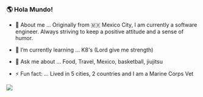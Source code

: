 ### 🌎 Hola Mundo! 
 
- 🦒 About me ...  Originally from 🇲🇽 Mexico City, I am currently a software engineer. Always striving to keep a positive attitude and a sense of humor.
                   
- 🌱 I’m currently learning  ...   K8's (Lord give me strength)
- 💬 Ask me about ...              Food, Travel, Mexico, basketball, jiujitsu  
- ⚡ Fun fact: ...                  Lived in 5 cities, 2 countries and I am a Marine Corps Vet 

<a href="https://www.linkedin.com/in/cristian-baeza-1229b5126/">
    <img src="https://img.shields.io/badge/linkedin-%230077B5.svg?&style=for-the-badge&logo=linkedin&logoColor=white" />
  </a>
  
  
<!--
**Cristian-Baeza/Cristian-Baeza** is a ✨ _special_ ✨ repository because its `README.md` (this file) appears on your GitHub profile.

-->
